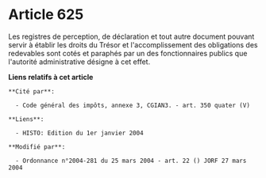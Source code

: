 # Article 625

Les registres de perception, de déclaration et tout autre document pouvant servir à établir les droits du Trésor et
l'accomplissement des obligations des redevables sont cotés et paraphés par un des fonctionnaires publics que l'autorité
administrative désigne à cet effet.

**Liens relatifs à cet article**

	**Cité par**:

	  - Code général des impôts, annexe 3, CGIAN3. - art. 350 quater (V)

	**Liens**:

	  - HISTO: Edition du 1er janvier 2004

	**Modifié par**:

	  - Ordonnance n°2004-281 du 25 mars 2004 - art. 22 () JORF 27 mars 2004
